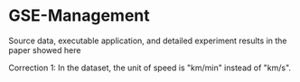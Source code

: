 # GSE-Management
Source data, executable application, and detailed experiment results in the paper showed here

Correction 1: In the dataset, the unit of speed is "km/min" instead of "km/s". 
